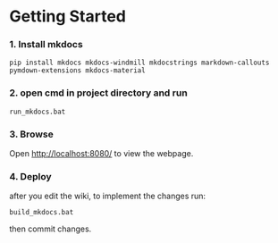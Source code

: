 # Getting Started
### 1. Install mkdocs
```
pip install mkdocs mkdocs-windmill mkdocstrings markdown-callouts pymdown-extensions mkdocs-material
```

### 2. open cmd in project directory and run
```
run_mkdocs.bat
```

### 3. Browse
Open [http://localhost:8080/](http://localhost:8080/) to view the webpage.

### 4. Deploy
after you edit the wiki, to implement the changes run:
```
build_mkdocs.bat
```
then commit changes.